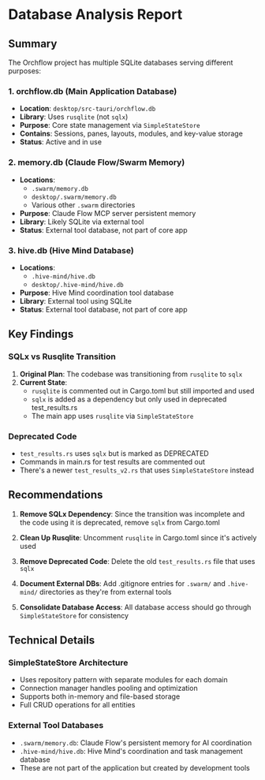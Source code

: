 # Database Analysis Report

## Summary

The Orchflow project has multiple SQLite databases serving different purposes:

### 1. **orchflow.db** (Main Application Database)
- **Location**: `desktop/src-tauri/orchflow.db`
- **Library**: Uses `rusqlite` (not `sqlx`)
- **Purpose**: Core state management via `SimpleStateStore`
- **Contains**: Sessions, panes, layouts, modules, and key-value storage
- **Status**: Active and in use

### 2. **memory.db** (Claude Flow/Swarm Memory)
- **Locations**: 
  - `.swarm/memory.db`
  - `desktop/.swarm/memory.db`
  - Various other `.swarm` directories
- **Purpose**: Claude Flow MCP server persistent memory
- **Library**: Likely SQLite via external tool
- **Status**: External tool database, not part of core app

### 3. **hive.db** (Hive Mind Database)
- **Locations**:
  - `.hive-mind/hive.db`
  - `desktop/.hive-mind/hive.db`
- **Purpose**: Hive Mind coordination tool database
- **Library**: External tool using SQLite
- **Status**: External tool database, not part of core app

## Key Findings

### SQLx vs Rusqlite Transition
1. **Original Plan**: The codebase was transitioning from `rusqlite` to `sqlx`
2. **Current State**: 
   - `rusqlite` is commented out in Cargo.toml but still imported and used
   - `sqlx` is added as a dependency but only used in deprecated test_results.rs
   - The main app uses `rusqlite` via `SimpleStateStore`

### Deprecated Code
- `test_results.rs` uses `sqlx` but is marked as DEPRECATED
- Commands in main.rs for test results are commented out
- There's a newer `test_results_v2.rs` that uses `SimpleStateStore` instead

## Recommendations

1. **Remove SQLx Dependency**: Since the transition was incomplete and the code using it is deprecated, remove `sqlx` from Cargo.toml

2. **Clean Up Rusqlite**: Uncomment `rusqlite` in Cargo.toml since it's actively used

3. **Remove Deprecated Code**: Delete the old `test_results.rs` file that uses `sqlx`

4. **Document External DBs**: Add .gitignore entries for `.swarm/` and `.hive-mind/` directories as they're from external tools

5. **Consolidate Database Access**: All database access should go through `SimpleStateStore` for consistency

## Technical Details

### SimpleStateStore Architecture
- Uses repository pattern with separate modules for each domain
- Connection manager handles pooling and optimization
- Supports both in-memory and file-based storage
- Full CRUD operations for all entities

### External Tool Databases
- `.swarm/memory.db`: Claude Flow's persistent memory for AI coordination
- `.hive-mind/hive.db`: Hive Mind's coordination and task management database
- These are not part of the application but created by development tools